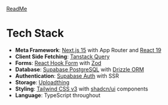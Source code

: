 [ReadMe](/README.md)

# Tech Stack

- **Meta Framework**: [Next.js 15](https://nextjs.org/docs) with App Router and [React 19](https://react.dev/reference/react)
- **Client Side Fetching**: [Tanstack Query](https://tanstack.com/query/latest/docs/framework/react/overview)
- **Forms**: [React Hook Form]() with [Zod](https://zod.dev/)
- **Database**: [Supabase PostgreSQL](https://supabase.com/docs/guides/database/overview) with [Drizzle ORM](https://orm.drizzle.team/docs/rqb)
- **Authentication**: [Supabase Auth](https://supabase.com/docs/guides/auth) with SSR
- **Storage**: [Uploadthing](https://docs.uploadthing.com/)
- **Styling**: [Tailwind CSS v3](https://v3.tailwindcss.com/) with [shadcn/ui](https://ui.shadcn.com/docs) components
- **Language**: TypeScript throughout

